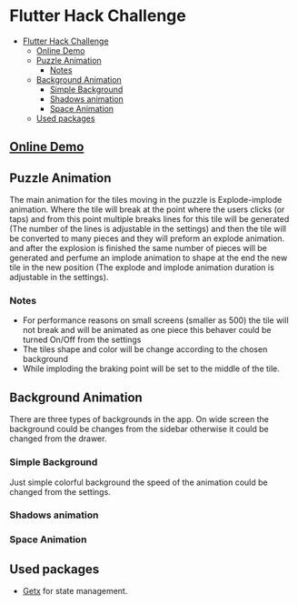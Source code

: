 # Flutter Hack Challenge

- [Flutter Hack Challenge](#flutter-hack-challenge)
  - [Online Demo](#online-demo)
  - [Puzzle Animation](#puzzle-animation)
    - [Notes](#notes)
  - [Background Animation](#background-animation)
    - [Simple Background](#simple-background)
    - [Shadows animation](#shadows-animation)
    - [Space Animation](#space-animation)
  - [Used packages](#used-packages)

## [Online Demo](https://www.google.com)

## Puzzle Animation

The main animation for the tiles moving in the puzzle is Explode-implode animation. Where the tile will break at the point where the users clicks (or taps) and from this point multiple breaks lines for this tile will be generated (The number of the lines is adjustable in the settings) and then the tile will be converted to many pieces and they will preform an explode animation. and after the explosion is finished the same number of pieces will be generated and perfume an implode animation to shape at the end the new tile in the new position (The explode and implode animation duration is adjustable in the settings).

### Notes

- For performance reasons on small screens (smaller as 500) the tile will not break and will be animated as one piece this behaver could be turned On/Off from the settings
- The tiles shape and color will be change according to the chosen background
- While imploding the braking point will be set to the middle of the tile.

## Background Animation

There are three types of backgrounds in the app. On wide screen the background could be changes from the sidebar otherwise it could be changed from the drawer.

### Simple Background

Just simple colorful background the speed of the animation could be changed from the settings.

### Shadows animation

### Space Animation

## Used packages

- [Getx](https://pub.dev/packages/get) for state management.
